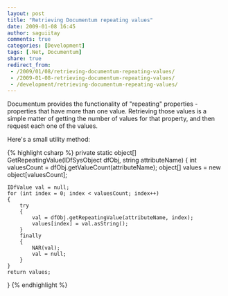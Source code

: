 ```yaml
---
layout: post
title: "Retrieving Documentum repeating values"
date: 2009-01-08 16:45
author: saguiitay
comments: true
categories: [Development]
tags: [.Net, Documentum]
share: true
redirect_from:
 - /2009/01/08/retrieving-documentum-repeating-values/
 - /2009-01-08-retrieving-documentum-repeating-values/
 - /development/retrieving-documentum-repeating-values/
---
```

Documentum provides the functionality of "repeating" properties - properties that have more than one value. 
Retrieving those values is a simple matter of getting the number of values for that property, and then request each one of the values.

Here's a small utility method: 

{% highlight csharp %}
private static object[] GetRepeatingValue(IDfSysObject dfObj, string attributeName)
{
	int valuesCount = dfObj.getValueCount(attributeName);
	object[] values = new object[valuesCount];

	IDfValue val = null;
	for (int index = 0; index < valuesCount; index++)
	{
		try
		{
			val = dfObj.getRepeatingValue(attributeName, index);
			values[index] = val.asString();
		}
		finally
		{
			NAR(val);
			val = null;
		}
	}
	return values;
}
{% endhighlight %}
